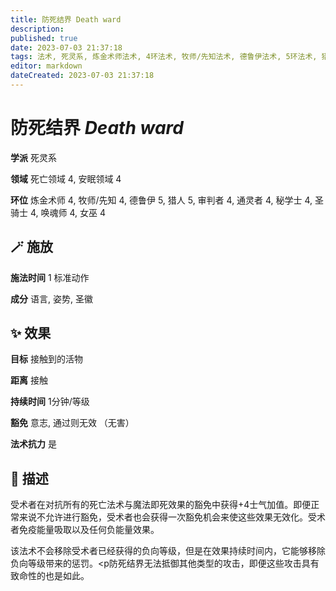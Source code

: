 ```yaml
---
title: 防死结界 Death ward
description: 
published: true
date: 2023-07-03 21:37:18
tags: 法术, 死灵系, 炼金术师法术, 4环法术, 牧师/先知法术, 德鲁伊法术, 5环法术, 猎人法术, 审判者法术, 通灵者法术, 秘学士法术, 圣骑士法术, 唤魂师法术, 女巫法术, 死亡领域, 安眠领域
editor: markdown
dateCreated: 2023-07-03 21:37:18
---
```


# **防死结界** *Death ward*

**学派** 死灵系 

**领域** 死亡领域 4, 安眠领域 4

**环位** 炼金术师 4, 牧师/先知 4, 德鲁伊 5, 猎人 5, 审判者 4, 通灵者 4, 秘学士 4, 圣骑士 4, 唤魂师 4, 女巫 4

## 🪄 施放

**施法时间** 1 标准动作

**成分** 语言, 姿势, 圣徽

## ✨ 效果 

**目标** 接触到的活物 

**距离** 接触  

**持续时间** 1分钟/等级 

**豁免** 意志, 通过则无效 （无害）

**法术抗力** 是

## 📖 描述

受术者在对抗所有的死亡法术与魔法即死效果的豁免中获得+4士气加值。即便正常来说不允许进行豁免，受术者也会获得一次豁免机会来使这些效果无效化。受术者免疫能量吸取以及任何负能量效果。

该法术不会移除受术者已经获得的负向等级，但是在效果持续时间内，它能够移除负向等级带来的惩罚。<p防死结界无法抵御其他类型的攻击，即便这些攻击具有致命性的也是如此。
    